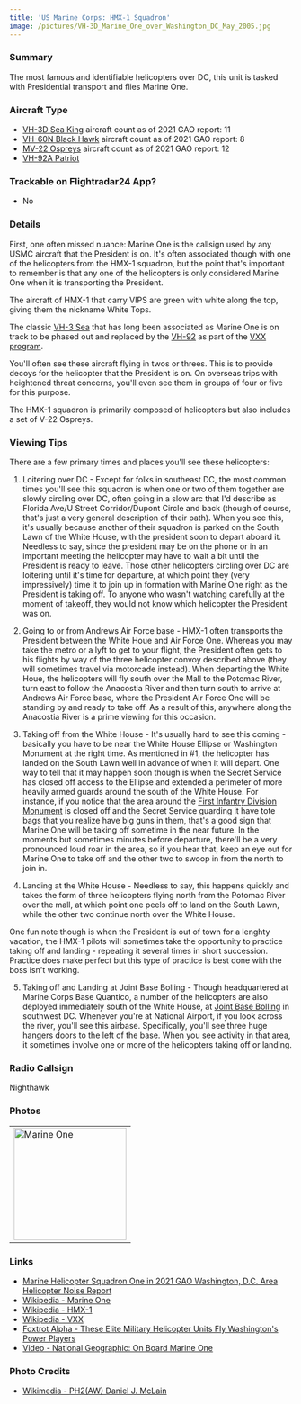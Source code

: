 ```yaml
---
title: 'US Marine Corps: HMX-1 Squadron'
image: /pictures/VH-3D_Marine_One_over_Washington_DC_May_2005.jpg
---
```


### Summary

The most famous and identifiable helicopters over DC, this unit is tasked with Presidential transport and flies Marine One.

### Aircraft Type
* [VH-3D Sea King](https://en.wikipedia.org/wiki/Sikorsky_SH-3_Sea_King) aircraft count as of 2021 GAO report: 11
* [VH-60N Black Hawk](https://en.wikipedia.org/wiki/Sikorsky_UH-60_Black_Hawk) aircraft count as of 2021 GAO report: 8
* [MV-22 Ospreys](https://en.wikipedia.org/wiki/Bell_Boeing_V-22_Osprey) aircraft count as of 2021 GAO report: 12
* [VH-92A Patriot](https://en.wikipedia.org/wiki/Sikorsky_VH-92_Patriot)

### Trackable on Flightradar24 App?
* No

### Details

First, one often missed nuance: Marine One is the callsign used by any USMC aircraft that the President is on.  It's often associated though with one of the helicopters from the HMX-1 squadron, but the point that's important to remember is that any one of the helicopters is only considered Marine One when it is transporting the President.

The aircraft of HMX-1 that carry VIPS are green with white along the top, giving them the nickname White Tops.

The classic [VH-3 Sea](https://en.wikipedia.org/wiki/Sikorsky_SH-3_Sea_King) that has long been associated as Marine One is on track to be phased out and replaced by the [VH-92](https://en.wikipedia.org/wiki/Sikorsky_VH-92) as part of the [VXX program](https://en.wikipedia.org/wiki/VXX).

You'll often see these aircraft flying in twos or threes.  This is to provide decoys for the helicopter that the President is on.  On overseas trips with heightened threat concerns, you'll even see them in groups of four or five for this purpose.

The HMX-1 squadron is primarily composed of helicopters but also includes a set of V-22 Ospreys. 

### Viewing Tips 

There are a few primary times and places you'll see these helicopters:  

1) Loitering over DC - Except for folks in southeast DC, the most common times you'll see this squadron is when one or two of them together are slowly circling over DC, often going in a slow arc that I'd describe as Florida Ave/U Street Corridor/Dupont Circle and back (though of course, that's just a very general description of their path).  When you see this, it's usually because another of their squadron is parked on the South Lawn of the White House, with the president soon to depart aboard it.  Needless to say, since the president may be on the phone or in an important meeting the helicopter may have to wait a bit until the President is ready to leave.  Those other helicopters circling over DC are loitering until it's time for departure, at which point they (very impressively) time it to join up in formation with Marine One right as the President is taking off. To anyone who wasn't watching carefully at the moment of takeoff, they would not know which helicopter the President was on.

2) Going to or from Andrews Air Force base - HMX-1 often transports the President between the White Houe and Air Force One.  Whereas you may take the metro or a lyft to get to your flight, the President often gets to his flights by way of the three helicopter convoy described above (they will sometimes travel via motorcade instead).  When departing the White Houe, the helicopters will fly south over the Mall to the Potomac River, turn east to follow the Anacostia River and then turn south to arrive at Andrews Air Force base, where the President Air Force One will be standing by and ready to take off.  As a result of this, anywhere along the Anacostia River is a prime viewing for this occasion. 

3) Taking off from the White House - It's usually hard to see this coming - basically you have to be near the White House Ellipse or Washington Monument at the right time.  As mentioned in #1, the helicopter has landed on the South Lawn well in advance of when it will depart.  One way to tell that it may happen soon though is when the Secret Service has closed off access to the Ellipse and extended a perimeter of more heavily armed guards around the south of the White House.  For instance, if you notice that the area around the [First Infantry Division Monument](https://www.google.com/maps/place/First+Infantry+Division+Monument/@38.8947331,-77.0367577,17z/data=!4m5!3m4!1s0x89b7b7a3519a46e7:0xd1838fee6609ec20!8m2!3d38.8961594!4d-77.0387057) is closed off and the Secret Service guarding it have tote bags that you realize have big guns in them, that's a good sign that Marine One will be taking off sometime in the near future.  In the moments but sometimes minutes before departure, there'll be a very pronounced loud roar in the area, so if you hear that, keep an eye out for Marine One to take off and the other two to swoop in from the north to join in.  

4) Landing at the White House - Needless to say, this happens quickly and takes the form of three helicopters flying north from the Potomac River over the mall, at which point one peels off to land on the South Lawn, while the other two continue north over the White House.  

One fun note though is when the President is out of town for a lenghty vacation, the HMX-1 pilots will sometimes take the opportunity to practice taking off and landing - repeating it several times in short succession.  Practice does make perfect but this type of practice is best done with the boss isn't working.  

5) Taking off and Landing at Joint Base Bolling - Though headquartered at Marine Corps Base Quantico, a number of the helicopters are also deployed immediately south of the White House, at [Joint Base Bolling](https://en.wikipedia.org/wiki/Joint_Base_Anacostia%E2%80%93Bolling) in southwest DC.  Whenever you're at National Airport, if you look across the river, you'll see this airbase.  Specifically, you'll see three huge hangers doors to the left of the base.  When you see activity in that area, it sometimes involve one or more of the helicopters taking off or landing.

### Radio Callsign

Nighthawk

### Photos 

<table style="width:100%">
  <tr>
    <td><img src="https://helicoptersofdc.com/pictures/VH-3D_Marine_One_over_Washington_DC_May_2005.jpg" alt="Marine One" width="200"></td>
  </tr>
  </table>
  
### Links
* [Marine Helicopter Squadron One in 2021 GAO Washington, D.C. Area Helicopter Noise Report](https://hyp.is/VhTjgBV0EeyT9T8n_WPwgQ/www.gao.gov/assets/gao-21-200.pdf)
* [Wikipedia - Marine One](https://en.wikipedia.org/wiki/Marine_One)
* [Wikipedia - HMX-1](https://en.wikipedia.org/wiki/HMX-1)
* [Wikipedia - VXX](https://en.wikipedia.org/wiki/VXX)
* [Foxtrot Alpha - These Elite Military Helicopter Units Fly Washington's Power Players](https://foxtrotalpha.jalopnik.com/these-elite-military-helicopter-units-fly-washingtons-p-1704260996)
* [Video - National Geographic: On Board Marine One](https://www.youtube.com/watch?v=cFhrB-DkBnA)


### Photo Credits
* [Wikimedia - PH2(AW) Daniel J. McLain](https://en.wikipedia.org/wiki/Marine_One#/media/File:VH-3D_Marine_One_over_Washington_DC_May_2005.jpg)
